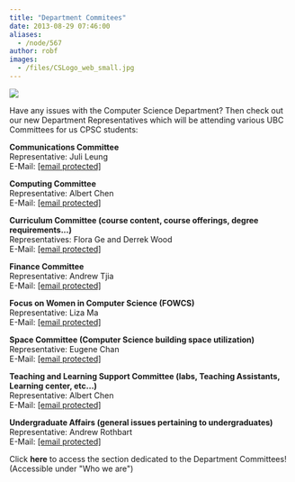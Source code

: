 ```yaml
---
title: "Department Commitees"
date: 2013-08-29 07:46:00
aliases:
  - /node/567
author: robf
images:
  - /files/CSLogo_web_small.jpg
---
```


![](/files/CSLogo_web_small.jpg)

Have any issues with the Computer Science Department?
Then check out our new Department Representatives which
will be attending various UBC Committees for us CPSC
students:

**Communications Committee** \
Representative: Juli Leung \
E-Mail: [\[email protected\]](/cdn-cgi/l/email-protection#94f7fbf9f9e1fafdf7f5e0fdfbfae7baf7fbf9f9d4f7e7e7e7baf7e7bae1f6f7baf7f5)

**Computing Committee** \
Representative: Albert Chen \
E-Mail: [\[email protected\]](/cdn-cgi/l/email-protection#30535f5d404544595e571e535f5d5d70534343431e53431e4552531e5351)


**Curriculum Committee (course content, course offerings, degree requirements...)** \
Representatives: Flora Ge and Derrek Wood \
E-Mail: [\[email protected\]](/cdn-cgi/l/email-protection#bfdccacdcdd6dccad3cad291dcd0d2d2ffdccccccc91dccc91cadddc91dcde)

**Finance Committee** \
Representative: Andrew Tjia \
E-Mail: [\[email protected\]](/cdn-cgi/l/email-protection#3056595e515e53551e535f5d5d70534343431e53431e4552531e5351)

**Focus on Women in Computer Science (FOWCS)** \
Representative: Liza Ma \
E-Mail: [\[email protected\]](/cdn-cgi/l/email-protection#5f3930283c2c2d3a2f1f3c2c2c2c713c2c712a3d3c713c3e)

**Space Committee (Computer Science building space utilization)** \
Representative: Eugene Chan \
E-Mail: [\[email protected\]](/cdn-cgi/l/email-protection#4330332220266d202c2e2e03203030306d20306d3621206d2022)

**Teaching and Learning Support Committee (labs, Teaching Assistants, Learning center, etc...)** \
Representative: Albert Chen \
E-Mail: [\[email protected\]](/cdn-cgi/l/email-protection#5e2a322d703d3133331e3d2d2d2d703d2d702b3c3d703d3f)

**Undergraduate Affairs (general issues pertaining to undergraduates)** \
Representative: Andrew Rothbart \
E-Mail: [\[email protected\]](/cdn-cgi/l/email-protection#e5908b81809782978481848383848c9796cb868a8888a586969696cb8696cb908786cb8684)

Click **here** to access the section dedicated to the Department Committees! \
(Accessible under "Who we are")
